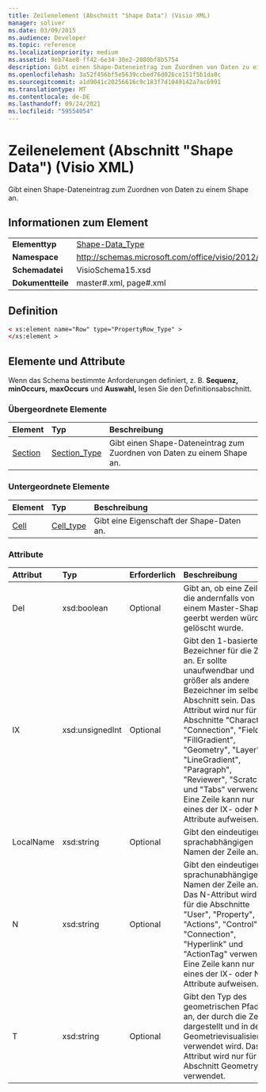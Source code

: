 ```yaml
---
title: Zeilenelement (Abschnitt "Shape Data") (Visio XML)
manager: soliver
ms.date: 03/09/2015
ms.audience: Developer
ms.topic: reference
ms.localizationpriority: medium
ms.assetid: 9eb74ae8-ff42-6e34-30e2-2080bf8b5754
description: Gibt einen Shape-Dateneintrag zum Zuordnen von Daten zu einem Shape an.
ms.openlocfilehash: 3a52f456bf5e5639ccbed76d026ce151f5b1da8c
ms.sourcegitcommit: a1d9041c20256616c9c183f7d1049142a7ac6991
ms.translationtype: MT
ms.contentlocale: de-DE
ms.lasthandoff: 09/24/2021
ms.locfileid: "59554054"
---
```

# <a name="row-element-shape-data-section-visio-xml"></a>Zeilenelement (Abschnitt "Shape Data") (Visio XML)

Gibt einen Shape-Dateneintrag zum Zuordnen von Daten zu einem Shape an.
  
## <a name="element-information"></a>Informationen zum Element

|||
|:-----|:-----|
|**Elementtyp** <br/> |[Shape-Data_Type](propertyrow_type-complextypevisio-xml.md) <br/> |
|**Namespace** <br/> |http://schemas.microsoft.com/office/visio/2012/main  <br/> |
|**Schemadatei** <br/> |VisioSchema15.xsd  <br/> |
|**Dokumentteile** <br/> |master#.xml, page#.xml  <br/> |
   
## <a name="definition"></a>Definition

```XML
< xs:element name="Row" type="PropertyRow_Type" >
</xs:element >
```

## <a name="elements-and-attributes"></a>Elemente und Attribute

Wenn das Schema bestimmte Anforderungen definiert, z. B. **Sequenz,** **minOccurs,** **maxOccurs** und **Auswahl,** lesen Sie den Definitionsabschnitt. 
  
### <a name="parent-elements"></a>Übergeordnete Elemente

|**Element**|**Typ**|**Beschreibung**|
|:-----|:-----|:-----|
|[Section](section-element-sheet_type-complextypevisio-xml.md) <br/> |[Section_Type](section_type-complextypevisio-xml.md) <br/> |Gibt einen Shape-Dateneintrag zum Zuordnen von Daten zu einem Shape an.  <br/> |
   
### <a name="child-elements"></a>Untergeordnete Elemente

|**Element**|**Typ**|**Beschreibung**|
|:-----|:-----|:-----|
|[Cell](cell-element-shape-data-sectionvisio-xml.md) <br/> |[Cell_type](cell_type-complextypevisio-xml.md) <br/> |Gibt eine Eigenschaft der Shape-Daten an.  <br/> |
   
### <a name="attributes"></a>Attribute

|**Attribut**|**Typ**|**Erforderlich**|**Beschreibung**|**Mögliche Werte**|
|:-----|:-----|:-----|:-----|:-----|
|Del  <br/> |xsd:boolean  <br/> |Optional  <br/> |Gibt an, ob eine Zeile, die andernfalls von einem Master-Shape geerbt werden würde, gelöscht wurde.  <br/> |Werte des Typs "xsd:boolean".  <br/> |
|IX  <br/> |xsd:unsignedInt  <br/> |Optional  <br/> |Gibt den 1-basierten Bezeichner für die Zeile an. Er sollte unaufwendbar und größer als andere Bezeichner im selben Abschnitt sein. Das IX-Attribut wird nur für die Abschnitte "Character", "Connection", "Field", "FillGradient", "Geometry", "Layer", "LineGradient", "Paragraph", "Reviewer", "Scratch" und "Tabs" verwendet. Eine Zeile kann nur eines der IX- oder N-Attribute aufweisen.  <br/> |Werte des Typs "xsd:unsignedInt".  <br/> |
|LocalName  <br/> |xsd:string  <br/> |Optional  <br/> |Gibt den eindeutigen sprachabhängigen Namen der Zeile an.  <br/> |Werte des Typs "xsd:string".  <br/> |
|N  <br/> |xsd:string  <br/> |Optional  <br/> |Gibt den eindeutigen sprachunabhängigen Namen der Zeile an. Das N-Attribut wird nur für die Abschnitte "User", "Property", "Actions", "Control", "Connection", "Hyperlink" und "ActionTag" verwendet. Eine Zeile kann nur eines der IX- oder N-Attribute aufweisen.  <br/> |Werte des Typs "xsd:string".  <br/> |
|T  <br/> |xsd:string  <br/> |Optional  <br/> |Gibt den Typ des geometrischen Pfads an, der durch die Zeile dargestellt und in der Geometrievisualisierung verwendet wird. Das T-Attribut wird nur für den Abschnitt Geometry verwendet.  <br/> |Werte des Typs "xsd:string".  <br/> |
   

